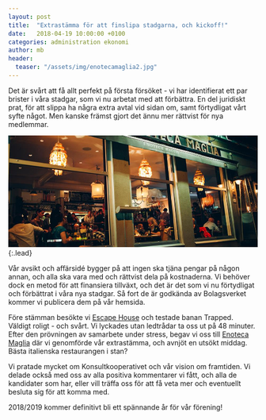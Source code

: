 ```yaml
---
layout: post
title:  "Extrastämma för att finslipa stadgarna, och kickoff!"
date:   2018-04-19 10:00:00 +0100
categories: administration ekonomi
author: mb
header:
  teaser: "/assets/img/enotecamaglia2.jpg"
---
```

Det är svårt att få allt perfekt på första försöket - vi har identifierat ett par brister i våra stadgar, som vi nu arbetat med att förbättra. En del juridiskt prat, för att slippa ha några extra avtal vid sidan om, samt förtydligat vårt syfte något. Men kanske främst gjort det ännu mer rättvist för nya medlemmar.

![Full-width image](/assets/img/enotecamaglia2.jpg){:.lead}

Vår avsikt och affärsidé bygger på att ingen ska tjäna pengar på någon annan, och alla ska vara med och rättvist dela på kostnaderna. Vi behöver dock en metod för att finansiera tillväxt, och det är det som vi nu förtydligat och förbättrat i våra nya stadgar. Så fort de är godkända av Bolagsverket kommer vi publicera dem på vår hemsida.

Före stämman besökte vi [Escape House](https://escapehouse.se/gothenburg/) och testade banan Trapped. Väldigt roligt - och svårt. Vi lyckades utan ledtrådar ta oss ut på 48 minuter. Efter den prövningen av samarbete under stress, begav vi oss till [Enoteca Maglia](http://www.enotecamaglia.se/) där vi genomförde vår extrastämma, och avnjöt en utsökt middag. Bästa italienska restaurangen i stan?

Vi pratade mycket om Konsultkooperativet och vår vision om framtiden. Vi delade också med oss av alla positiva kommentarer vi fått, och alla de kandidater som har, eller vill träffa oss för att få veta mer och eventuellt besluta sig för att komma med.

2018/2019 kommer definitivt bli ett spännande år för vår förening!
